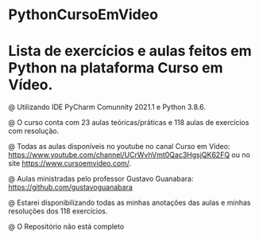 # PythonCursoEmVideo

# Lista de exercícios e aulas feitos em Python na plataforma Curso em Vídeo.

@ Utilizando IDE PyCharm Comunnity 2021.1 e Python 3.8.6.

@ O curso conta com 23 aulas teóricas/práticas e 118 aulas de exercícios com resolução. 

@ Todas as aulas disponíveis no youtube no canal Curso em Vídeo: https://www.youtube.com/channel/UCrWvhVmt0Qac3HgsjQK62FQ ou no site https://www.cursoemvideo.com/.

@ Aulas ministradas pelo professor Gustavo Guanabara: https://github.com/gustavoguanabara

@ Estarei disponibilizando todas as minhas anotações das aulas e minhas resoluções dos 118 exercícios.

@ O Repositório não está completo
